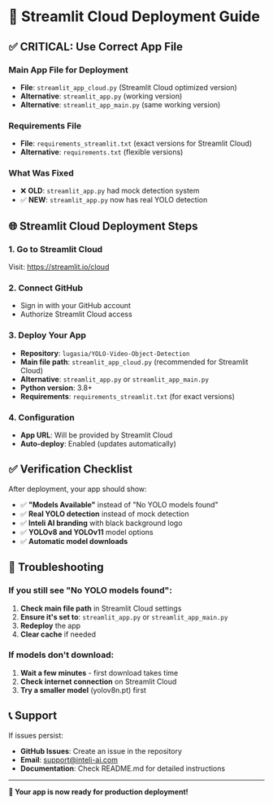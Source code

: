 # 🚀 Streamlit Cloud Deployment Guide

## ✅ **CRITICAL: Use Correct App File**

### **Main App File for Deployment**
- **File**: `streamlit_app_cloud.py` (Streamlit Cloud optimized version)
- **Alternative**: `streamlit_app.py` (working version)
- **Alternative**: `streamlit_app_main.py` (same working version)

### **Requirements File**
- **File**: `requirements_streamlit.txt` (exact versions for Streamlit Cloud)
- **Alternative**: `requirements.txt` (flexible versions)

### **What Was Fixed**
- ❌ **OLD**: `streamlit_app.py` had mock detection system
- ✅ **NEW**: `streamlit_app.py` now has real YOLO detection

## 🌐 Streamlit Cloud Deployment Steps

### 1. **Go to Streamlit Cloud**
Visit: https://streamlit.io/cloud

### 2. **Connect GitHub**
- Sign in with your GitHub account
- Authorize Streamlit Cloud access

### 3. **Deploy Your App**
- **Repository**: `lugasia/YOLO-Video-Object-Detection`
- **Main file path**: `streamlit_app_cloud.py` (recommended for Streamlit Cloud)
- **Alternative**: `streamlit_app.py` or `streamlit_app_main.py`
- **Python version**: 3.8+
- **Requirements**: `requirements_streamlit.txt` (for exact versions)

### 4. **Configuration**
- **App URL**: Will be provided by Streamlit Cloud
- **Auto-deploy**: Enabled (updates automatically)

## ✅ **Verification Checklist**

After deployment, your app should show:

- ✅ **"Models Available"** instead of "No YOLO models found"
- ✅ **Real YOLO detection** instead of mock detection
- ✅ **Inteli AI branding** with black background logo
- ✅ **YOLOv8 and YOLOv11** model options
- ✅ **Automatic model downloads**

## 🔧 **Troubleshooting**

### If you still see "No YOLO models found":
1. **Check main file path** in Streamlit Cloud settings
2. **Ensure it's set to**: `streamlit_app.py` or `streamlit_app_main.py`
3. **Redeploy** the app
4. **Clear cache** if needed

### If models don't download:
1. **Wait a few minutes** - first download takes time
2. **Check internet connection** on Streamlit Cloud
3. **Try a smaller model** (yolov8n.pt) first

## 📞 **Support**

If issues persist:
- **GitHub Issues**: Create an issue in the repository
- **Email**: support@inteli-ai.com
- **Documentation**: Check README.md for detailed instructions

---

**🎉 Your app is now ready for production deployment!**
